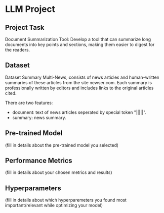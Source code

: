 # LLM Project

## Project Task

Document Summarization Tool: Develop a tool that can summarize long documents into key points and sections, making them easier to digest for the readers.

## Dataset

Dataset Summary
Multi-News, consists of news articles and human-written summaries of these articles from the site newser.com. Each summary is professionally written by editors and includes links to the original articles cited.

There are two features:

- document: text of news articles seperated by special token "|||||".
- summary: news summary.

## Pre-trained Model
(fill in details about the pre-trained model you selected)

## Performance Metrics
(fill in details about your chosen metrics and results)

## Hyperparameters
(fill in details about which hyperparemeters you found most important/relevant while optimizing your model)

